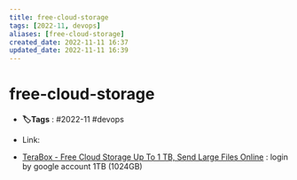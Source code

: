```yaml
---
title: free-cloud-storage
tags: [2022-11, devops]
aliases: [free-cloud-storage]
created_date: 2022-11-11 16:37
updated_date: 2022-11-11 16:39
---
```


# free-cloud-storage

- **🏷️Tags** :   #2022-11 #devops 
- Link: 

- [TeraBox - Free Cloud Storage Up To 1 TB, Send Large Files Online](https://www.terabox.com/main?category=all) : login by google account  1TB (1024GB)
